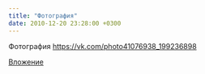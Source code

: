 ```yaml
---
title: "Фотография"
date: 2010-12-20 23:28:00 +0300
---
```


Фотография
https://vk.com/photo41076938_199236898

[Вложение](https://vk.com/photo41076938_199236898)
